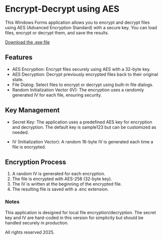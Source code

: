 # Encrypt-Decrypt using AES

This Windows Forms application allows you to encrypt and decrypt files using AES (Advanced Encryption Standard) with a secure key. You can load files, encrypt or decrypt them, and save the results.

[Download the .exe file](https://drive.google.com/file/d/19b13Geo3jX4QLruS-hSNL78lane7Bk48/view?usp=sharing)

## Features
- AES Encryption: Encrypt files securely using AES with a 32-byte key.
- AES Decryption: Decrypt previously encrypted files back to their original state.
- File Dialog: Select files to encrypt or decrypt using built-in file dialogs.
- Random Initialization Vector (IV): The encryption uses a randomly generated IV for each file, ensuring security.

## Key Management
- Secret Key:
The application uses a predefined AES key for encryption and decryption. The default key is sample123 but can be customized as needed.

- IV (Initialization Vector):
A random 16-byte IV is generated each time a file is encrypted.

## Encryption Process
1. A random IV is generated for each encryption.
2. The file is encrypted with AES-256 (32-byte key).
3. The IV is written at the beginning of the encrypted file.
4. The resulting file is saved with a .enc extension.

### Notes
This application is designed for local file encryption/decryption.
The secret key and IV are hard-coded in this version for simplicity but should be handled securely in production.

All rights reserved 2025.

